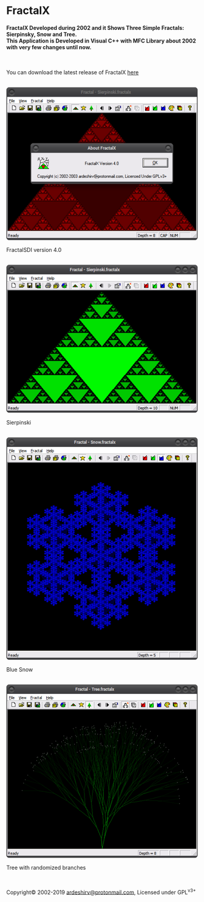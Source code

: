 # FractalX

<h4>FractalX Developed during 2002 and it Shows Three Simple Fractals: Sierpinsky, Snow and Tree.<br/>
This Application is Developed in Visual C++ with MFC Library about 2002 with very few changes until now.</h4>
<br/>
<p>You can download the latest release of FractalX <a target="_blank" href="https://github.com/ArdeshirV/FractalX/releases">here</a></p>
<br/>
<img alt="" src="https://raw.githubusercontent.com/ArdeshirV/FractalX/master/img/FractalSDIv4.png">
<p>FractalSDI version 4.0</p>
<br/>
<img alt="" src="https://raw.githubusercontent.com/ArdeshirV/FractalX/master/img/Sierpinski.png">
<p>Sierpinski</p>
<br/>
<img alt="" src="https://raw.githubusercontent.com/ArdeshirV/FractalX/master/img/Snow.png">
<p>Blue Snow</p>
<br/>
<img alt="" src="https://raw.githubusercontent.com/ArdeshirV/FractalX/master/img/Tree.png">
<p>Tree with randomized branches</p>
<br/>
<p>
  Copyright&copy; 2002-2019 <a href="mailto:ardeshirv@protonmail.com" alt="email">ardeshirv@protonmail.com</a>, Licensed under GPL<sup>v3+</sup>
<p/>
